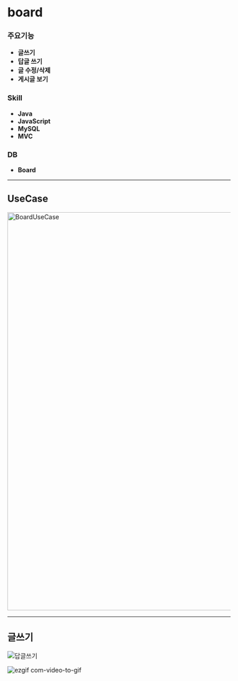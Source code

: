 # board

### 주요기능
* **글쓰기**
* **답글 쓰기**
* **글 수정/삭제**
* **게시글 보기**

### Skill
* **Java**
* **JavaScript**
* **MySQL**
* **MVC**

### DB
* **Board**

***

## UseCase

<img width="898" alt="BoardUseCase" src="https://user-images.githubusercontent.com/64480971/82084911-1defe080-9727-11ea-8763-10061798c9d9.PNG">

***

## 글쓰기 


![답글쓰기](https://user-images.githubusercontent.com/64480971/82088831-70cc9680-972d-11ea-9fdf-31cfdf7be50a.gif)


![ezgif com-video-to-gif](https://user-images.githubusercontent.com/64480971/82088488-d10f0880-972c-11ea-934d-45dd48842a80.gif)

